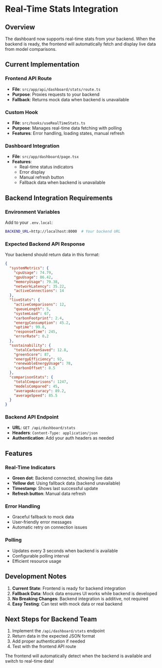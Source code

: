 # Real-Time Stats Integration

## Overview
The dashboard now supports real-time stats from your backend. When the backend is ready, the frontend will automatically fetch and display live data from model comparisons.

## Current Implementation

### Frontend API Route
- **File**: `src/app/api/dashboard/stats/route.ts`
- **Purpose**: Proxies requests to your backend
- **Fallback**: Returns mock data when backend is unavailable

### Custom Hook
- **File**: `src/hooks/useRealTimeStats.ts`
- **Purpose**: Manages real-time data fetching with polling
- **Features**: Error handling, loading states, manual refresh

### Dashboard Integration
- **File**: `src/app/dashboard/page.tsx`
- **Features**: 
  - Real-time status indicators
  - Error display
  - Manual refresh button
  - Fallback data when backend is unavailable

## Backend Integration Requirements

### Environment Variables
Add to your `.env.local`:
```bash
BACKEND_URL=http://localhost:8000  # Your backend URL
```

### Expected Backend API Response
Your backend should return data in this format:

```json
{
  "systemMetrics": {
    "cpuUsage": 74.79,
    "gpuUsage": 86.42,
    "memoryUsage": 79.38,
    "networkLatency": 35.22,
    "activeConnections": 14
  },
  "liveStats": {
    "activeComparisons": 12,
    "queueLength": 5,
    "systemLoad": 67,
    "carbonFootprint": 2.4,
    "energyConsumption": 45.2,
    "uptime": 99.8,
    "responseTime": 245,
    "errorRate": 0.2
  },
  "sustainability": {
    "totalCarbonSaved": 12.8,
    "greenScore": 87,
    "energyEfficiency": 92,
    "renewableEnergyUsage": 78,
    "carbonOffset": 8.5
  },
  "comparisonStats": {
    "totalComparisons": 1247,
    "modelsCompared": 45,
    "averageAccuracy": 89.2,
    "averageSpeed": 85.5
  }
}
```

### Backend API Endpoint
- **URL**: `GET /api/dashboard/stats`
- **Headers**: `Content-Type: application/json`
- **Authentication**: Add your auth headers as needed

## Features

### Real-Time Indicators
- **Green dot**: Backend connected, showing live data
- **Yellow dot**: Using fallback data (backend unavailable)
- **Timestamp**: Shows last successful update
- **Refresh button**: Manual data refresh

### Error Handling
- Graceful fallback to mock data
- User-friendly error messages
- Automatic retry on connection issues

### Polling
- Updates every 3 seconds when backend is available
- Configurable polling interval
- Efficient resource usage

## Development Notes

1. **Current State**: Frontend is ready for backend integration
2. **Fallback Data**: Mock data ensures UI works while backend is developed
3. **No Breaking Changes**: Backend integration is additive, not required
4. **Easy Testing**: Can test with mock data or real backend

## Next Steps for Backend Team

1. Implement the `/api/dashboard/stats` endpoint
2. Return data in the expected JSON format
3. Add proper authentication if needed
4. Test with the frontend API route

The frontend will automatically detect when the backend is available and switch to real-time data! 
